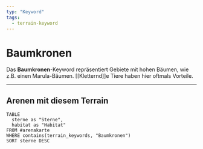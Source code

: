 ```yaml
---
typ: "Keyword"
tags:
  - terrain-keyword
---
```


# Baumkronen

Das **Baumkronen**-Keyword repräsentiert Gebiete mit hohen Bäumen, wie z.B. einen Marula-Bäumen. [[Kletternd]]e Tiere haben hier oftmals Vorteile.


---
## Arenen mit diesem Terrain

```dataview
TABLE
  sterne as "Sterne",
  habitat as "Habitat"
FROM #arenakarte
WHERE contains(terrain_keywords, "Baumkronen")
SORT sterne DESC